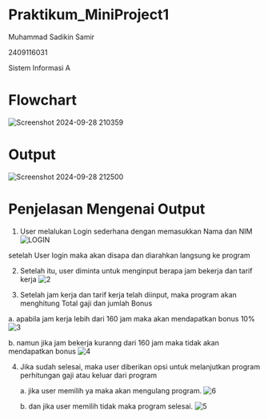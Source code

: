 # Praktikum_MiniProject1
Muhammad Sadikin Samir 

2409116031

Sistem Informasi A

# Flowchart
![Screenshot 2024-09-28 210359](https://github.com/user-attachments/assets/6c72ae93-c22f-4c43-bda0-66d7662ab072)

# Output 
![Screenshot 2024-09-28 212500](https://github.com/user-attachments/assets/1b5faab9-8725-408a-a4cf-a1b45ed9f80e)

# Penjelasan Mengenai Output
1. User melalukan Login sederhana dengan memasukkan Nama dan NIM
![LOGIN](https://github.com/user-attachments/assets/b7f385af-8c5c-43e1-8998-f3a1fe3410bb)

setelah User login maka akan disapa dan diarahkan langsung ke program

2. Setelah itu, user diminta untuk menginput berapa jam bekerja dan tarif kerja
![2](https://github.com/user-attachments/assets/809fc932-9733-4220-a618-5587381222f5)

3. Setelah jam kerja dan tarif kerja telah diinput, maka program akan menghitung Total gaji dan jumlah Bonus
   
  a. apabila jam kerja lebih dari 160 jam maka akan mendapatkan bonus 10%
  ![3](https://github.com/user-attachments/assets/62a4e04b-eb1b-4858-b47f-aee0eef9a8dd)

b. namun jika jam bekerja kuranng dari 160 jam maka tidak akan mendapatkan bonus
  ![4](https://github.com/user-attachments/assets/d54335e2-ba7f-4ef3-964e-6034ac44b37b)

4. Jika sudah selesai, maka user diberikan opsi untuk melanjutkan program perhitungan gaji atau keluar dari program
   
   a. jika user memilih ya maka akan mengulang program.
   ![6](https://github.com/user-attachments/assets/36e91f38-6c6c-48a1-841f-76fe487f1cde)

   b. dan jika user memilih tidak maka program selesai.
   ![5](https://github.com/user-attachments/assets/0112edc3-bd51-480b-9aaf-10fc302b8f9d)

 

